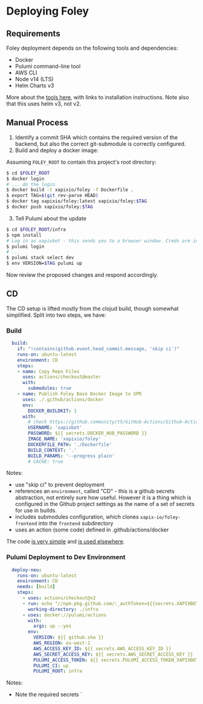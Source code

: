 # Deploying Foley

## Requirements

Foley deployment depends on the following tools and dependencies:

* Docker
* Pulumi command-line tool
* AWS CLI
* Node v14 (LTS)
* Helm Charts v3

More about the [tools here](https://github.com/xapix-io/infra-k8s/blob/master/docs/pulumi-workshop1.md), with links to installation instructions. Note also that this uses helm v3, not v2.

## Manual Process

1. Identify a commit SHA which contains the required version of the backend, but also the correct git-submodule is correctly configured.
2. Build and deploy a docker image:

Assuming `FOLEY_ROOT` to contain this project's root directory:
``` sh
$ cd $FOLEY_ROOT
$ docker login
# ... do the login
$ docker build -t xapixio/foley -f Dockerfile .
$ export TAG=$(git rev-parse HEAD)
$ docker tag xapixio/foley:latest xapixio/foley:$TAG
$ docker push xapixio/foley:$TAG
```
3. Tell Pulumi about the update

``` sh
$ cd $FOLEY_ROOT/infra
$ npm install
# Log in as xapixbot - this sends you to a browser window. Creds are in 1Password
$ pulumi login
# ...
$ pulumi stack select dev
$ env VERSION=$TAG pulumi up
```
Now review the proposed changes and respond accordingly.

## CD

The CD setup is lifted mostly from the clojud build, though somewhat simplified. Split into two steps, we have:

### Build

``` yaml
  build:
    if: "!contains(github.event.head_commit.message, 'skip ci')"
    runs-on: ubuntu-latest
    environment: CD
    steps:
    - name: Copy Repo Files
      uses: actions/checkout@master
      with:
        submodules: true
    - name: Publish Foley Base Docker Image to GPR
      uses: ./.github/actions/docker
      env:
        DOCKER_BUILDKIT: 1
      with:
        # check https://github.community/t5/GitHub-Actions/Github-Actions-Docker-login/td-p/29852
        USERNAME: 'xapixbot'
        PASSWORD: ${{ secrets.DOCKER_HUB_PASSWORD }}
        IMAGE_NAME: 'xapixio/foley'
        DOCKERFILE_PATH: './Dockerfile'
        BUILD_CONTEXT: '.'
        BUILD_PARAMS: '--progress plain'
        # CACHE: true
```

Notes:
* use "skip ci" to prevent deployment
* references an `environment`, called "CD" - this is a github secrets abstraction, not entirely sure how useful. However it is a thing which is configured in the Github project settings as the name of a set of secrets for use in builds.
* includes submodules configuration, which clones `xapix-io/foley-frontend` into the `frontend` subdirectory
* uses an action (some code) defined in .github/actions/docker

The code [is very simple]() and [is used elsewhere](). 

### Pulumi Deployment to Dev Environment

``` yaml
  deploy-neu:
    runs-on: ubuntu-latest
    environment: CD
    needs: [build]
    steps:
      - uses: actions/checkout@v2
      - run: echo "//npm.pkg.github.com/:_authToken=${{secrets.XAPIXBOT_GITHUB_TOKEN}}" >> .npmrc
        working-directory: ./infra
      - uses: docker://pulumi/actions
        with:
          args: up --yes
        env:
          VERSION: ${{ github.sha }}
          AWS_REGION: eu-west-1
          AWS_ACCESS_KEY_ID: ${{ secrets.AWS_ACCESS_KEY_ID }}
          AWS_SECRET_ACCESS_KEY: ${{ secrets.AWS_SECRET_ACCESS_KEY }}
          PULUMI_ACCESS_TOKEN: ${{ secrets.PULUMI_ACCESS_TOKEN_XAPIXBOT }}
          PULUMI_CI: up
          PULUMI_ROOT: infra
```

Notes:
* Note the required secrets
`
